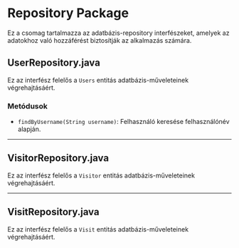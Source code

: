 # Repository Package

Ez a csomag tartalmazza az adatbázis-repository interfészeket, amelyek az adatokhoz való hozzáférést biztosítják az alkalmazás számára.

## UserRepository.java

Ez az interfész felelős a `Users` entitás adatbázis-műveleteinek végrehajtásáért.

### Metódusok
- `findByUsername(String username)`: Felhasználó keresése felhasználónév alapján.

---

## VisitorRepository.java

Ez az interfész felelős a `Visitor` entitás adatbázis-műveleteinek végrehajtásáért.

---

## VisitRepository.java

Ez az interfész felelős a `Visit` entitás adatbázis-műveleteinek végrehajtásáért.

